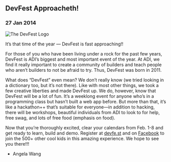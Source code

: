   

## DevFest Approacheth!

### 27 Jan 2014

![The DevFest Logo](/img/devfest-2014.png)

It&#8217;s that time of the year &#8212; DevFest is fast approaching!!

For those of you who have been living under a rock for the past few years, DevFest is ADI&#8217;s biggest and most important event of the year. At ADI, we find it really important to create a community of builders and teach people who aren&#8217;t builders to not be afraid to try. Thus, DevFest was born in 2011.

What does &#8220;DevFest&#8221; even mean? We don&#8217;t really know (we tried looking in a dictionary too, but it&#8217;s not there). Like with most other things, we took a few creative liberties and made DevFest up. We do, however, know that DevFest will be a lot of fun. It&#8217;s a weeklong event for anyone who&#8217;s in a programming class but hasn&#8217;t built a web app before. But more than that, it&#8217;s like a hackathon++ that&#8217;s suitable for everyone&#8212;in addition to hacking, there will be workshops, beautiful individuals from ADI to look to for help, free swag, and lots of free food (emphasis on food).

Now that you&#8217;re thoroughly excited, clear your calendars from Feb. 1-8 and get ready to learn, build and demo. Register at [devfe.st](http://devfe.st) and on [Facebook](https://www.facebook.com/events/253467928147545/) to join the 500+ other cool kids in this amazing experience. We hope to see you there!!!

- Angela Wang

  
